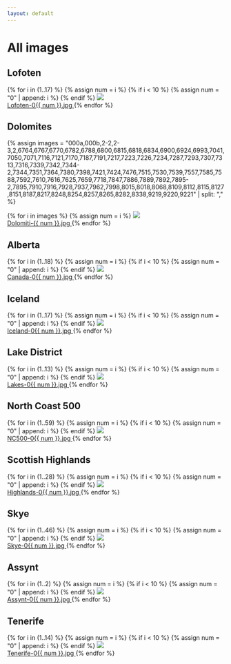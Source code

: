 ```yaml
---
layout: default
---
```


<h1>All images</h1>

<h2>Lofoten</h2>

<div class="flex flex-wrap">
  {% for i in (1..17) %}
    {% assign num = i %}
    {% if i < 10 %}
        {% assign num = "0" | append: i %}
    {% endif %}
    <a href="https://mathaywarduk.imgix.net/Lofoten-0{{ num }}.jpg" target="_blank" class="w-1/3 p-2">
      <img src="https://mathaywarduk.imgix.net/Lofoten-0{{ num }}.jpg?w=600"><br>
      Lofoten-0{{ num }}.jpg
    </a>
  {% endfor %}
</div>

<h2>Dolomites</h2>

<div class="flex flex-wrap">
  {% assign images = "000a,000b,2-2,2-3,2,6764,6767,6770,6782,6788,6800,6815,6818,6834,6900,6924,6993,7041,7050,7071,7116,7121,7170,7187,7191,7217,7223,7226,7234,7287,7293,7307,7313,7316,7339,7342,7344-2,7344,7351,7364,7380,7398,7421,7424,7476,7515,7530,7539,7557,7585,7588,7592,7610,7616,7625,7659,7718,7847,7886,7889,7892,7895-2,7895,7910,7916,7928,7937,7962,7998,8015,8018,8068,8109,8112,8115,8127,8151,8187,8217,8248,8254,8257,8265,8282,8338,9219,9220,9221" | split: "," %}

  {% for i in images %}
    {% assign num = i %}
    <a href="https://mathaywarduk.imgix.net/Dolomiti-{{ num }}.jpg" target="_blank" class="w-1/3 p-2">
      <img src="https://mathaywarduk.imgix.net/Dolomiti-{{ num }}.jpg?w=600"><br>
      Dolomiti-{{ num }}.jpg
    </a>
  {% endfor %}
</div>

<h2>Alberta</h2>

<div class="flex flex-wrap">
  {% for i in (1..18) %}
    {% assign num = i %}
    {% if i < 10 %}
        {% assign num = "0" | append: i %}
    {% endif %}
    <a href="https://mathaywarduk.imgix.net/Canada-0{{ num }}.jpg" target="_blank" class="w-1/3 p-2">
      <img src="https://mathaywarduk.imgix.net/Canada-0{{ num }}.jpg?w=600"><br>
      Canada-0{{ num }}.jpg
    </a>
  {% endfor %}
</div>

<h2>Iceland</h2>

<div class="flex flex-wrap">
  {% for i in (1..17) %}
    {% assign num = i %}
    {% if i < 10 %}
        {% assign num = "0" | append: i %}
    {% endif %}
    <a href="https://mathaywarduk.imgix.net/Iceland-0{{ num }}.jpg" target="_blank" class="w-1/3 p-2">
      <img src="https://mathaywarduk.imgix.net/Iceland-0{{ num }}.jpg?w=600"><br>
      Iceland-0{{ num }}.jpg
    </a>
  {% endfor %}
</div>

<h2>Lake District</h2>

<div class="flex flex-wrap">
  {% for i in (1..13) %}
    {% assign num = i %}
    {% if i < 10 %}
        {% assign num = "0" | append: i %}
    {% endif %}
    <a href="https://mathaywarduk.imgix.net/Lakes-0{{ num }}.jpg" target="_blank" class="w-1/3 p-2">
      <img src="https://mathaywarduk.imgix.net/Lakes-0{{ num }}.jpg?w=600"><br>
      Lakes-0{{ num }}.jpg
    </a>
  {% endfor %}
</div>

<h2>North Coast 500</h2>

<div class="flex flex-wrap">
  {% for i in (1..59) %}
    {% assign num = i %}
    {% if i < 10 %}
        {% assign num = "0" | append: i %}
    {% endif %}
    <a href="https://mathaywarduk.imgix.net/NC500-0{{ num }}.jpg" target="_blank" class="w-1/3 p-2">
      <img src="https://mathaywarduk.imgix.net/NC500-0{{ num }}.jpg?w=600"><br>
      NC500-0{{ num }}.jpg
    </a>
  {% endfor %}
</div>

<h2>Scottish Highlands</h2>

<div class="flex flex-wrap">
  {% for i in (1..28) %}
    {% assign num = i %}
    {% if i < 10 %}
        {% assign num = "0" | append: i %}
    {% endif %}
    <a href="https://mathaywarduk.imgix.net/Highlands-0{{ num }}.jpg" target="_blank" class="w-1/3 p-2">
      <img src="https://mathaywarduk.imgix.net/Highlands-0{{ num }}.jpg?w=600"><br>
      Highlands-0{{ num }}.jpg
    </a>
  {% endfor %}
</div>

<h2>Skye</h2>

<div class="flex flex-wrap">
  {% for i in (1..46) %}
    {% assign num = i %}
    {% if i < 10 %}
        {% assign num = "0" | append: i %}
    {% endif %}
    <a href="https://mathaywarduk.imgix.net/Skye-0{{ num }}.jpg" target="_blank" class="w-1/3 p-2">
      <img src="https://mathaywarduk.imgix.net/Skye-0{{ num }}.jpg?w=600"><br>
      Skye-0{{ num }}.jpg
    </a>
  {% endfor %}
</div>

<h2>Assynt</h2>

<div class="flex flex-wrap">
  {% for i in (1..2) %}
    {% assign num = i %}
    {% if i < 10 %}
        {% assign num = "0" | append: i %}
    {% endif %}
    <a href="https://mathaywarduk.imgix.net/Assynt-0{{ num }}.jpg" target="_blank" class="w-1/3 p-2">
      <img src="https://mathaywarduk.imgix.net/Assynt-0{{ num }}.jpg?w=600"><br>
      Assynt-0{{ num }}.jpg
    </a>
  {% endfor %}
</div>

<h2>Tenerife</h2>

<div class="flex flex-wrap">
  {% for i in (1..14) %}
    {% assign num = i %}
    {% if i < 10 %}
        {% assign num = "0" | append: i %}
    {% endif %}
    <a href="https://mathaywarduk.imgix.net/Tenerife-0{{ num }}.jpg" target="_blank" class="w-1/3 p-2">
      <img src="https://mathaywarduk.imgix.net/Tenerife-0{{ num }}.jpg?w=600"><br>
      Tenerife-0{{ num }}.jpg
    </a>
  {% endfor %}
</div>